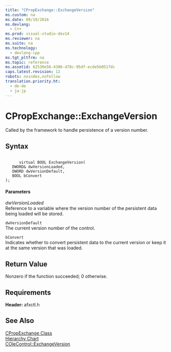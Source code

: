 ```yaml
---
title: "CPropExchange::ExchangeVersion"
ms.custom: na
ms.date: 09/19/2016
ms.devlang: 
  - C++
ms.prod: visual-studio-dev14
ms.reviewer: na
ms.suite: na
ms.technology: 
  - devlang-cpp
ms.tgt_pltfrm: na
ms.topic: reference
ms.assetid: 62530e56-4386-478c-95df-ecde5b0517dc
caps.latest.revision: 12
robots: noindex,nofollow
translation.priority.ht: 
  - de-de
  - ja-jp
---
```

# CPropExchange::ExchangeVersion
Called by the framework to handle persistence of a version number.  
  
## Syntax  
  
```  
  
      virtual BOOL ExchangeVersion(  
   DWORD& dwVersionLoaded,  
   DWORD dwVersionDefault,  
   BOOL bConvert   
);  
```  
  
#### Parameters  
 *dwVersionLoaded*  
 Reference to a variable where the version number of the persistent data being loaded will be stored.  
  
 `dwVersionDefault`  
 The current version number of the control.  
  
 `bConvert`  
 Indicates whether to convert persistent data to the current version or keep it at the same version that was loaded.  
  
## Return Value  
 Nonzero if the function succeeded; 0 otherwise.  
  
## Requirements  
 **Header:** afxctl.h  
  
## See Also  
 [CPropExchange Class](../vs140/CPropExchange-Class.md)   
 [Hierarchy Chart](../vs140/Hierarchy-Chart.md)   
 [COleControl::ExchangeVersion](../vs140/COleControl--ExchangeVersion.md)